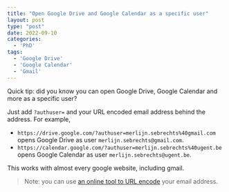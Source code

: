 ```yaml
---
title: "Open Google Drive and Google Calendar as a specific user"
layout: post
type: "post"
date: 2022-09-10
categories:
  - 'PhD'
tags:
  - 'Google Drive'
  - 'Google Calendar'
  - 'Gmail'
---
```


Quick tip: did you know you can open Google Drive, Google Calendar and more as a specific user?

Just add `?authuser=` and your URL encoded email address behind the address. For example,

* `https://drive.google.com/?authuser=merlijn.sebrechts%40gmail.com` opens Google Drive as user `merlijn.sebrechts@gmail.com`.
* `https://calendar.google.com/?authuser=merlijn.sebrechts%40ugent.be` opens Google Calendar as user `merlijn.sebrechts@ugent.be`.

This works with almost every google website, including gmail.

> Note: you can use [an online tool to URL encode](https://www.urlencoder.org/) your email address.
